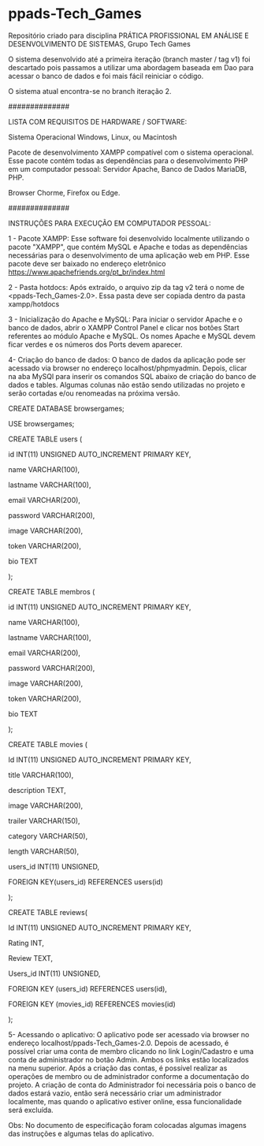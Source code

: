 # ppads-Tech_Games

Repositório criado para disciplina PRÁTICA PROFISSIONAL EM ANÁLISE E DESENVOLVIMENTO DE SISTEMAS, Grupo Tech Games

O sistema desenvolvido até a primeira iteração (branch master / tag v1) foi descartado pois passamos a utilizar uma abordagem baseada em Dao para acessar o banco de dados e foi mais fácil reiniciar o código. 

O sistema atual encontra-se no branch iteração 2.

##############


LISTA COM REQUISITOS DE HARDWARE / SOFTWARE:

Sistema Operacional Windows, Linux, ou Macintosh

Pacote de desenvolvimento XAMPP compatível com o sistema operacional. Esse pacote contém todas as dependências para o desenvolvimento PHP em um computador pessoal: Servidor Apache, Banco de Dados MariaDB, PHP.

Browser Chorme, Firefox ou Edge. 


##############


INSTRUÇÕES PARA EXECUÇÃO EM COMPUTADOR PESSOAL:

1 - Pacote XAMPP: 
Esse software foi desenvolvido localmente utilizando o pacote "XAMPP", que contém MySQL e Apache e todas as dependências necessárias para o desenvolvimento de uma aplicação web em PHP. Esse pacote deve ser baixado no endereço eletrônico https://www.apachefriends.org/pt_br/index.html

2 - Pasta hotdocs:
Após extraído, o arquivo zip da tag v2 terá o nome de <ppads-Tech_Games-2.0>. Essa pasta deve ser copiada dentro da pasta xampp/hotdocs


3 - Inicialização do Apache e MySQL:
Para iniciar o servidor Apache e o banco de dados, abrir o XAMPP Control Panel e clicar nos botões Start referentes ao módulo Apache e MySQL. Os nomes Apache e MySQL devem ficar verdes e os números dos Ports devem aparecer. 

4- Criação do banco de dados:
O banco de dados da aplicação pode ser acessado via browser no endereço localhost/phpmyadmin. Depois, clicar na aba MySQl para inserir os comandos SQL abaixo de criação do banco de dados e tables. Algumas colunas não estão sendo utilizadas no projeto e serão cortadas e/ou renomeadas na próxima versão. 


CREATE DATABASE browsergames; 

USE browsergames; 


CREATE TABLE users ( 

id INT(11) UNSIGNED AUTO_INCREMENT PRIMARY KEY,  

name VARCHAR(100), 

lastname VARCHAR(100),  

email  VARCHAR(200),  

password VARCHAR(200),  

image VARCHAR(200),  

token VARCHAR(200),  

bio TEXT 

); 


CREATE TABLE membros ( 

id INT(11) UNSIGNED AUTO_INCREMENT PRIMARY KEY,  

name VARCHAR(100), 

lastname VARCHAR(100),  

email  VARCHAR(200),  

password VARCHAR(200),  

image VARCHAR(200),  

token VARCHAR(200),  

bio TEXT 

); 


CREATE TABLE movies ( 

Id INT(11) UNSIGNED AUTO_INCREMENT PRIMARY KEY,  

title VARCHAR(100),  

description TEXT,  

image VARCHAR(200),  

trailer VARCHAR(150),  

category VARCHAR(50),  

length VARCHAR(50),  

users_id INT(11) UNSIGNED,  

FOREIGN KEY(users_id) REFERENCES  users(id) 

); 


CREATE TABLE reviews( 

Id INT(11) UNSIGNED AUTO_INCREMENT PRIMARY KEY,  

Rating INT,  

Review TEXT,  

Users_id INT(11) UNSIGNED,  

FOREIGN KEY (users_id) REFERENCES users(id),  

FOREIGN KEY (movies_id) REFERENCES movies(id) 

); 



5- Acessando o aplicativo:
O aplicativo pode ser acessado via browser no endereço localhost/ppads-Tech_Games-2.0. Depois de acessado, é possível criar uma conta de membro clicando no link Login/Cadastro e uma conta de administrador no botão Admin. Ambos os links estão localizados na menu superior. Após a criação das contas, é possível realizar as operações de membro ou de administrador conforme a documentação do projeto. A criação de conta do Administrador foi necessária pois o banco de dados estará vazio, então será necessário criar um administrador localmente, mas quando o aplicativo estiver online, essa funcionalidade será excluída. 

Obs: No documento de especificação foram colocadas algumas imagens das instruções e algumas telas do aplicativo. 

